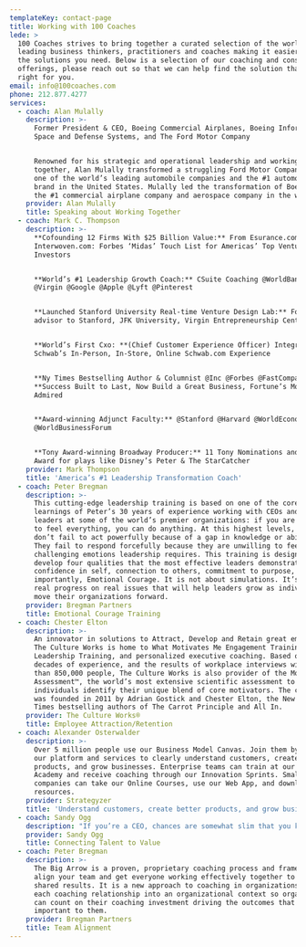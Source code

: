 ```yaml
---
templateKey: contact-page
title: Working with 100 Coaches
lede: >
  100 Coaches strives to bring together a curated selection of the world's
  leading business thinkers, practitioners and coaches making it easier to find
  the solutions you need. Below is a selection of our coaching and consulting
  offerings, please reach out so that we can help find the solution that is
  right for you.
email: info@100coaches.com
phone: 212.877.4277
services:
  - coach: Alan Mulally
    description: >-
      Former President & CEO, Boeing Commercial Airplanes, Boeing Information,
      Space and Defense Systems, and The Ford Motor Company


      Renowned for his strategic and operational leadership and working
      together, Alan Mulally transformed a struggling Ford Motor Company into
      one of the world’s leading automobile companies and the #1 automobile
      brand in the United States. Mulally led the transformation of Boeing into
      the #1 commercial airplane company and aerospace company in the world.
    provider: Alan Mulally
    title: Speaking about Working Together
  - coach: Mark C. Thompson
    description: >-
      **Cofounding 12 Firms With $25 Billion Value:** From Esurance.com to
      Interwoven.com: Forbes ‘Midas’ Touch List for Americas’ Top Venture
      Investors


      **World’s #1 Leadership Growth Coach:** CSuite Coaching @WorldBank @Pfizer
      @Virgin @Google @Apple @Lyft @Pinterest


      **Launched Stanford University Real-time Venture Design Lab:** Founding
      advisor to Stanford, JFK University, Virgin Entrepreneurship Centers


      **World’s First Cxo: **(Chief Customer Experience Officer) Integrated
      Schwab’s In-Person, In-Store, Online Schwab.com Experience


      **Ny Times Bestselling Author & Columnist @Inc @Forbes @FastCompany:
      **Success Built to Last, Now Build a Great Business, Fortune’s Most
      Admired


      **Award-winning Adjunct Faculty:** @Stanford @Harvard @WorldEconomicForum
      @WorldBusinessForum


      **Tony Award-winning Broadway Producer:** 11 Tony Nominations and 5 Tony
      Award for plays like Disney’s Peter & The StarCatcher
    provider: Mark Thompson
    title: 'America’s #1 Leadership Transformation Coach'
  - coach: Peter Bregman
    description: >-
      This cutting-edge leadership training is based on one of the core
      learnings of Peter’s 30 years of experience working with CEOs and senior
      leaders at some of the world’s premier organizations: if you are willing
      to feel everything, you can do anything. At this highest levels, leaders
      don’t fail to act powerfully because of a gap in knowledge or ability.
      They fail to respond forcefully because they are unwilling to feel the
      challenging emotions leadership requires. This training is designed to
      develop four qualities that the most effective leaders demonstrate:
      confidence in self, connection to others, commitment to purpose, and most
      importantly, Emotional Courage. It is not about simulations. It’s about
      real progress on real issues that will help leaders grow as individuals to
      move their organizations forward.
    provider: Bregman Partners
    title: Emotional Courage Training
  - coach: Chester Elton
    description: >-
      An innovator in solutions to Attract, Develop and Retain great employees,
      The Culture Works is home to What Motivates Me Engagement Training, All In
      Leadership Training, and personalized executive coaching. Based on two
      decades of experience, and the results of workplace interviews with more
      than 850,000 people, The Culture Works is also provider of the Motivators
      Assessment™, the world’s most extensive scientific assessment to help
      individuals identify their unique blend of core motivators. The company
      was founded in 2011 by Adrian Gostick and Chester Elton, the New York
      Times bestselling authors of The Carrot Principle and All In.
    provider: The Culture Works®
    title: Employee Attraction/Retention
  - coach: Alexander Osterwalder
    description: >-
      Over 5 million people use our Business Model Canvas. Join them by using
      our platform and services to clearly understand customers, create better
      products, and grow businesses. Enterprise teams can train at our Cloud
      Academy and receive coaching through our Innovation Sprints. Smaller
      companies can take our Online Courses, use our Web App, and download free
      resources.
    provider: Strategyzer
    title: 'Understand customers, create better products, and grow businesses'
  - coach: Sandy Ogg
    description: "If you’re a CEO, chances are somewhat slim that you know exactly which roles in your organization are absolutely critical to realizing your company’s value agenda, who you have in them, and how well they are doing.\_Often CEOs believe their job is to set direction and strategy, to orchestrate execution and manage performance. Talent is largely the domain of human resources and the CHRO; value is predominantly the domain of finance and the CFO. Or are they? Rarely do we three C-suite leaders—the CEO, CFO and CHRO—come together to flag the specific roles in our company  that drive value. And even if we do, it is even more rare that we monitor the incumbents in those specific roles for their contributions to value, their level of engagement, and their capacity. Yet their contributions are what we are relying on to secure our performance today and make future growth possible."
    provider: Sandy Ogg
    title: Connecting Talent to Value
  - coach: Peter Bregman
    description: >-
      The Big Arrow is a proven, proprietary coaching process and framework to
      align your team and get everyone working effectively together to achieve
      shared results. It is a new approach to coaching in organizations that put
      each coaching relationship into an organizational context so organizations
      can count on their coaching investment driving the outcomes that are most
      important to them.
    provider: Bregman Partners
    title: Team Alignment
---
```


